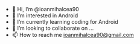 - 👋 Hi, I’m @ioanmihalcea90
- 👀 I’m interested in Android
- 🌱 I’m currently learning coding for Android
- 💞️ I’m looking to collaborate on ...
- 📫 How to reach me ioanmihalcea90@gmail.com

<!---
ioanmihalcea90/ioanmihalcea90 is a ✨ special ✨ repository because its `README.md` (this file) appears on your GitHub profile.
You can click the Preview link to take a look at your changes.
--->

